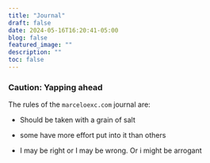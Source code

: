 ```yaml
---
title: "Journal"
draft: false
date: 2024-05-16T16:20:41-05:00
blog: false
featured_image: ""
description: ""
toc: false
---
```


### Caution: Yapping ahead

The rules of the `marceloexc.com` journal are:

* Should be taken with a grain of salt

* some have more effort put into it than others

* I may be right or I may be wrong. Or i might be arrogant

